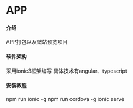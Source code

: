# APP

#### 介绍
APP打包以及微站预览项目

#### 软件架构
采用ionic3框架编写
具体技术有angular、typescript


#### 安装教程
npm run ionic -g
npm run cordova -g
ionic serve
